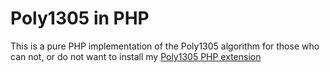 Poly1305 in PHP
===============

This is a pure PHP implementation of the Poly1305 algorithm for those who can not, or do not want to install my [Poly1305 PHP extension](https://github.com/lt/php-poly1305)

